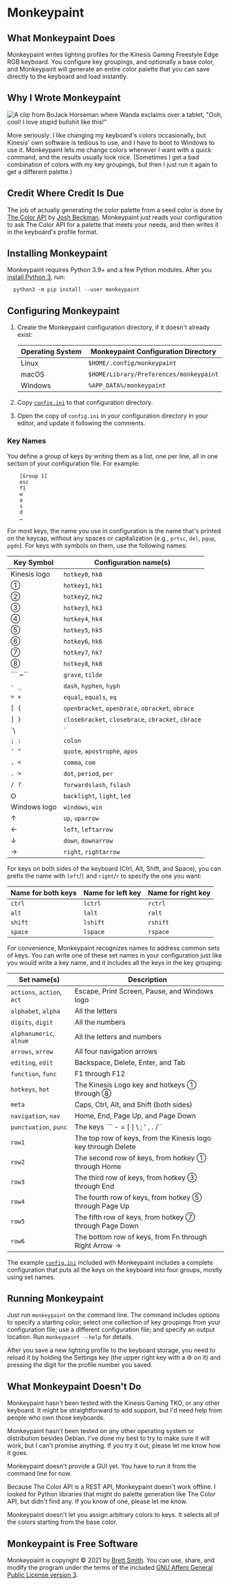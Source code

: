 # Monkeypaint

## What Monkeypaint Does

Monkeypaint writes lighting profiles for the Kinesis Gaming Freestyle Edge RGB keyboard. You configure key groupings, and optionally a base color, and Monkeypaint will generate an entire color palette that you can save directly to the keyboard and load instantly.

## Why I Wrote Monkeypaint

![A clip from BoJack Horseman where Wanda exclaims over a tablet, "Ooh, cool! I love stupid bullshit like this!"](https://y.yarn.co/beec45e8-bc62-42cd-97b9-c2fd53d39fdb_text.gif)

More seriously: I like changing my keyboard's colors occasionally, but Kinesis' own software is tedious to use, and I have to boot to Windows to use it. Monkeypaint lets me change colors whenever I want with a quick command, and the results usually look nice. (Sometimes I get a bad combination of colors with my key groupings, but then I just run it again to get a different palette.)

## Credit Where Credit Is Due

The job of actually generating the color palette from a seed color is done by [The Color API][] by [Josh Beckman][]. Monkeypaint just reads your configuration to ask The Color API for a palette that meets your needs, and then writes it in the keyboard's profile format.

[The Color API]: https://www.thecolorapi.com/
[Josh Beckman]: https://www.joshbeckman.org/

## Installing Monkeypaint

Monkeypaint requires Python 3.9+ and a few Python modules. After you [install Python 3][], run:

      python3 -m pip install --user monkeypaint

[install Python 3]: https://wiki.python.org/moin/BeginnersGuide/Download

## Configuring Monkeypaint

1. Create the Monkeypaint configuration directory, if it doesn't already exist:

    Operating System | Monkeypaint Configuration Directory
    ---------------- | -----------------------------------------
    Linux            | `$HOME/.config/monkeypaint`
    macOS            | `$HOME/Library/Preferences/monkeypaint`
    Windows          | `%APP_DATA%/monkeypaint`

2. Copy [`config.ini`](config.ini) to that configuration directory.

3. Open the copy of `config.ini` in your configuration directory in your editor, and update it following the comments.

### Key Names

You define a group of keys by writing them as a list, one per line, all in one section of your configuration file. For example:

        [Group 1]
        esc
        f1
        w
        a
        s
        d
        …

For most keys, the name you use in configuration is the name that's printed on the keycap, without any spaces or capitalization (e.g., `prtsc`, `del`, `pgup`, `pgdn`). For keys with symbols on them, use the following names:

  Key Symbol          | Configuration name(s)
  ------------------- | ----------------------------------------
  Kinesis logo        | `hotkey0`, `hk0`
  ①                   | `hotkey1`, `hk1`
  ②                   | `hotkey2`, `hk2`
  ③                   | `hotkey3`, `hk3`
  ④                   | `hotkey4`, `hk4`
  ⑤                   | `hotkey5`, `hk5`
  ⑥                   | `hotkey6`, `hk6`
  ⑦                   | `hotkey7`, `hk7`
  ⑧                   | `hotkey8`, `hk8`
  ``` ~``             | `grave`, `tilde`
  `- _`               | `dash`, `hyphen`, `hyph`
  `= +`               | `equal`, `equals`, `eq`
  `[ {`               | `openbracket`, `openbrace`, `obracket`, `obrace`
  `] }`               | `closebracket`, `closebrace`, `cbracket`, `cbrace`
  `\ |`               | `backslash`, `bslash`
  `; :`               | `colon`
  `' "`               | `quote`, `apostrophe`, `apos`
  `, <`               | `comma`, `com`
  `. >`               | `dot`, `period`, `per`
  `/ ?`               | `forwardslash`, `fslash`
  ⛭                   | `backlight`, `light`, `led`
  Windows logo        | `windows`, `win`
  ↑                   | `up`, `uparrow`
  ←                   | `left`, `leftarrow`
  ↓                   | `down`, `downarrow`
  →                   | `right`, `rightarrow`

For keys on both sides of the keyboard (Ctrl, Alt, Shift, and Space), you can prefix the name with `left`/`l` and `right`/`r` to specify the one you want:

  Name for both keys | Name for left key | Name for right key
  ------------------ | ----------------- | ------------------
  `ctrl`             | `lctrl`           | `rctrl`
  `alt`              | `lalt`            | `ralt`
  `shift`            | `lshift`          | `rshift`
  `space`            | `lspace`          | `rspace`

For convenience, Monkeypaint recognizes names to address common sets of keys. You can write one of these set names in your configuration just like you would write a key name, and it includes all the keys in the key grouping:

  Set name(s)                           | Description
  ------------------------------------- | ------------------------------------
  `actions`, `action`, `act`            | Escape, Print Screen, Pause, and Windows logo
  `alphabet`, `alpha`                   | All the letters
  `digits`, `digit`                     | All the numbers
  `alphanumeric`, `alnum`               | All the letters and numbers
  `arrows`, `arrow`                     | All four navigation arrows
  `editing`, `edit`                     | Backspace, Delete, Enter, and Tab
  `function`, `func`                    | F1 through F12
  `hotkeys`, `hot`                      | The Kinesis Logo key and hotkeys ① through ⑧
  `meta`                                | Caps, Ctrl, Alt, and Shift (both sides)
  `navigation`, `nav`                   | Home, End, Page Up, and Page Down
  `punctuation`, `punc`                 | The keys ``` - = [ ] \ ; ' , . /``
  `row1`                                | The top row of keys, from the Kinesis logo key through Delete
  `row2`                                | The second row of keys, from hotkey ① through Home
  `row3`                                | The third row of keys, from hotkey ③ through End
  `row4`                                | The fourth row of keys, from hotkey ⑤ through Page Up
  `row5`                                | The fifth row of keys, from hotkey ⑦ through Page Down
  `row6`                                | The bottom row of keys, from Fn through Right Arrow →

The example [`config.ini`](config.ini) included with Monkeypaint includes a complete configuration that puts all the keys on the keyboard into four groups, mostly using set names.

## Running Monkeypaint

Just run `monkeypaint` on the command line. The command includes options to specify a starting color; select one collection of key groupings from your configuration file; use a different configuration file; and specify an output location. Run `monkeypaint --help` for details.

After you save a new lighting profile to the keyboard storage, you need to reload it by holding the Settings key (the upper right key with a ⚙ on it) and pressing the digit for the profile number you saved.

## What Monkeypaint Doesn't Do

Monkeypaint hasn't been tested with the Kinesis Gaming TKO, or any other keyboard. It might be straightforward to add support, but I'd need help from people who own those keyboards.

Monkeypaint hasn't been tested on any other operating system or distribution besides Debian. I've done my best to try to make sure it will work, but I can't promise anything. If you try it out, please let me know how it goes.

Monkeypaint doesn't provide a GUI yet. You have to run it from the command line for now.

Because The Color API is a REST API, Monkeypaint doesn't work offline. I looked for Python libraries that might do palette generation like The Color API, but didn't find any. If you know of one, please let me know.

Monkeypaint doesn't let you assign arbitrary colors to keys. It selects all of the colors starting from the base color.

## Monkeypaint is Free Software

Monkeypaint is copyright © 2021 by [Brett Smith](mailto:brettcsmith@brettcsmith.org). You can use, share, and modify the program under the terms of the included [GNU Affero General Public License version 3](LICENSE.txt).
